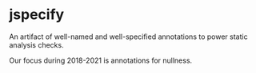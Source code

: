 # jspecify

An artifact of well-named and well-specified annotations to power static
analysis checks.

Our focus during 2018-2021 is annotations for nullness.
